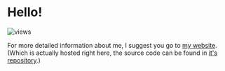 # Hello!

![views](https://komarev.com/ghpvc/?username=nickelulz&color=brightgreen)

For more detailed information about me, I suggest you go to [my website](https://nickelulz.github.io/about/). 
(Which is actually hosted right here, the source code can be found in [it's repository](https://github.com/nickelulz/nickelulz.github.io).)
